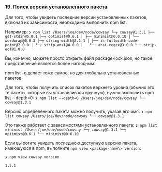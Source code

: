 ### 19\. Поиск версии установленного пакета

Для того, чтобы увидеть последние версии установленных пакетов, включая их зависимости, необходимо выполнить npm list. 

Например:
`
❯ npm list
/Users/joe/dev/node/cowsay
└─┬ cowsay@1.3.1
  ├── get-stdin@5.0.1
  ├─┬ optimist@0.6.1
  │ ├── minimist@0.0.10
  │ └── wordwrap@0.0.3
  ├─┬ string-width@2.1.1
  │ ├── is-fullwidth-code-point@2.0.0
  │ └─┬ strip-ansi@4.0.0
  │   └── ansi-regex@3.0.0
  └── strip-eof@1.0.0
`

Вы, конечно, можете просто открыть файл package-lock.json, но такое представление является более наглядным. 

npm list -g делает тоже самое, но для глобально установленных пакетов. 

Для того, чтобы получить список пакетов верхнего уровня (обычно это те пакеты, которые вы устанавливали вручную), нужно выполнить npm list --depth=0:
`
❯ npm list --depth=0
/Users/joe/dev/node/cowsay
└── cowsay@1.3.1
`

Версию определенного пакета можно получить, указав его имя:
`
❯ npm list cowsay
/Users/joe/dev/node/cowsay
└── cowsay@1.3.1
`

Это также работает с зависимостями установленного пакета: 
`
❯ npm list minimist
/Users/joe/dev/node/cowsay
└─┬ cowsay@1.3.1
  └─┬ optimist@0.6.1
    └── minimist@0.0.10
`

Если вы хотите увидеть последнюю доступную версию пакета, имеющуюся в npm, выполните `npm view <package-name\> version`:

    ❯ npm view cowsay version

    1.3.1

